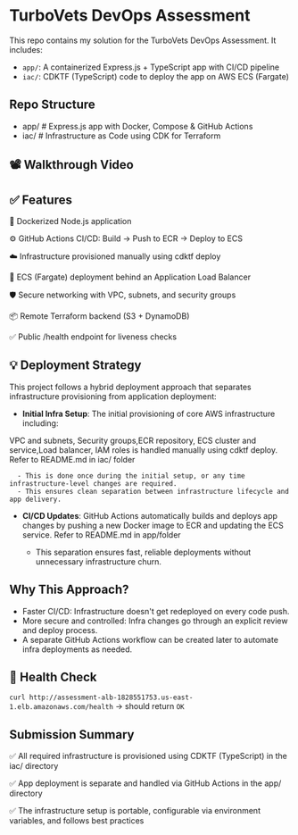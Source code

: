 # TurboVets DevOps Assessment

This repo contains my solution for the TurboVets DevOps Assessment. It includes:

- `app/`: A containerized Express.js + TypeScript app with CI/CD pipeline
- `iac/`: CDKTF (TypeScript) code to deploy the app on AWS ECS (Fargate)

##  Repo Structure

- app/ # Express.js app with Docker, Compose & GitHub Actions
- iac/ # Infrastructure as Code using CDK for Terraform


## 📽 Walkthrough Video



## ✅ Features

🐳 Dockerized Node.js application

⚙️ GitHub Actions CI/CD: Build → Push to ECR → Deploy to ECS

☁️ Infrastructure provisioned manually using cdktf deploy

🚀 ECS (Fargate) deployment behind an Application Load Balancer

🛡️ Secure networking with VPC, subnets, and security groups

📦 Remote Terraform backend (S3 + DynamoDB)

✅ Public /health endpoint for liveness checks

## 💡 Deployment Strategy

This project follows a hybrid deployment approach that separates infrastructure provisioning from application deployment:

  - **Initial Infra Setup**: The initial provisioning of core AWS infrastructure including:

VPC and subnets, Security groups,ECR repository, ECS cluster and service,Load balancer, IAM roles is handled manually using cdktf deploy. Refer to README.md in iac/ folder

      - This is done once during the initial setup, or any time infrastructure-level changes are required.
      - This ensures clean separation between infrastructure lifecycle and app delivery.

  - **CI/CD Updates**: GitHub Actions automatically builds and deploys app changes by pushing a new Docker image to ECR and updating the ECS service. Refer to README.md in app/folder

      - This separation ensures fast, reliable deployments without unnecessary infrastructure churn.

## Why This Approach?

  - Faster CI/CD: Infrastructure doesn't get redeployed on every code push.
  - More secure and controlled: Infra changes go through an explicit review and deploy process. 
  - A separate GitHub Actions workflow can be created later to automate infra deployments as needed.

## 🧪 Health Check


`curl http://assessment-alb-1828551753.us-east-1.elb.amazonaws.com/health` → should return `OK`

## Submission Summary

✅ All required infrastructure is provisioned using CDKTF (TypeScript) in the iac/ directory

✅ App deployment is separate and handled via GitHub Actions in the app/ directory

✅ The infrastructure setup is portable, configurable via environment variables, and follows best practices